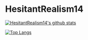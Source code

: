 # HesitantRealism14

[![HesitantRealism14's github stats](https://github-readme-stats.vercel.app/api?username=HesitantRealism14&count_private=true&show_icons=true&theme=radical&hide_rank=false)](https://github.com/HesitantRealism14/github-readme-stats)

[![Top Langs](https://github-readme-stats.vercel.app/api/top-langs/?username=HesitantRealism14)](https://github.com/HesitantRealism14/github-readme-stats)
  
